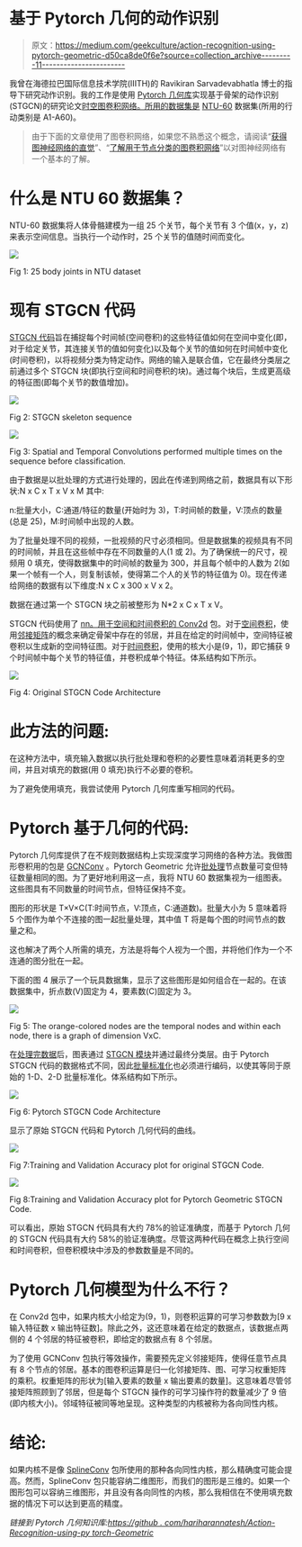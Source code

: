 # 基于 Pytorch 几何的动作识别

> 原文：<https://medium.com/geekculture/action-recognition-using-pytorch-geometric-d50ca8de0f6e?source=collection_archive---------11----------------------->

我曾在海德拉巴国际信息技术学院(IIITH)的 Ravikiran Sarvadevabhatla 博士的指导下研究动作识别。我的工作是使用 [Pytorch 几何库](https://pytorch-geometric.readthedocs.io/en/latest/index.html)实现基于骨架的动作识别 (STGCN)的研究论文[时空图卷积网络。所用的数据集是](https://arxiv.org/pdf/1801.07455.pdf) [NTU-60](https://github.com/shahroudy/NTURGB-D) 数据集(所用的行动类别是 A1-A60)。

> 由于下面的文章使用了图卷积网络，如果您不熟悉这个概念，请阅读“[获得图神经网络的直觉](/analytics-vidhya/getting-the-intuition-of-graph-neural-networks-a30a2c34280d)”、“[了解用于节点分类的图卷积网络](https://towardsdatascience.com/understanding-graph-convolutional-networks-for-node-classification-a2bfdb7aba7b)”以对图神经网络有一个基本的了解。

# **什么是 NTU 60 数据集？**

NTU-60 数据集将人体骨骼建模为一组 25 个关节，每个关节有 3 个值(x，y，z)来表示空间信息。当执行一个动作时，25 个关节的值随时间而变化。

![](img/870cd7cff6eb1a92015731cfdd23eb8d.png)

Fig 1: 25 body joints in NTU dataset

# 现有 STGCN 代码

[STGCN 代码](https://github.com/open-mmlab/mmskeleton/tree/master/deprecated/origin_stgcn_repo)旨在捕捉每个时间帧(空间卷积)的这些特征值如何在空间中变化(即，对于给定关节，其连接关节的值如何变化)以及每个关节的值如何在时间帧中变化(时间卷积)，以将视频分类为特定动作。网络的输入是联合值，它在最终分类层之前通过多个 STGCN 块(即执行空间和时间卷积的块)。通过每个块后，生成更高级的特征图(即每个关节的数值增加)。

![](img/7343f41036ce144843e5135f796681b6.png)

Fig 2: STGCN skeleton sequence

![](img/1e1628e4eccb9510ee756276508161e1.png)

Fig 3: Spatial and Temporal Convolutions performed multiple times on the sequence before classification.

由于数据是以批处理的方式进行处理的，因此在传递到网络之前，数据具有以下形状:N x C x T x V x M 其中:

n:批量大小，C:通道/特征的数量(开始时为 3)，T:时间帧的数量，V:顶点的数量(总是 25)，M:时间帧中出现的人数。

为了批量处理不同的视频，一批视频的尺寸必须相同。但是数据集的视频具有不同的时间帧，并且在这些帧中存在不同数量的人(1 或 2)。为了确保统一的尺寸，视频用 0 填充，使得数据集中的时间帧的数量为 300，并且每个帧中的人数为 2(如果一个帧有一个人，则复制该帧，使得第二个人的关节的特征值为 0)。现在传递给网络的数据有以下维度:N x C x 300 x V x 2。

数据在通过第一个 STGCN 块之前被整形为 N*2 x C x T x V。

STGCN 代码使用了 [nn。用于空间和时间卷积的 Conv2d](https://pytorch.org/docs/stable/generated/torch.nn.Conv2d.html) 包。对于[空间卷积](https://github.com/open-mmlab/mmskeleton/blob/master/deprecated/origin_stgcn_repo/net/utils/tgcn.py)，使用[邻接矩阵](https://github.com/open-mmlab/mmskeleton/blob/master/deprecated/origin_stgcn_repo/net/utils/graph.py)的概念来确定骨架中存在的邻居，并且在给定的时间帧中，空间特征被卷积以生成新的空间特征图。对于[时间卷积](https://github.com/open-mmlab/mmskeleton/blob/master/deprecated/origin_stgcn_repo/net/st_gcn.py)，使用的核大小是(9，1)，即它捕获 9 个时间帧中每个关节的特征值，并卷积成单个特征。体系结构如下所示。

![](img/924ce9d7e65b2c9960dd9b4e11f7a7c0.png)

Fig 4: Original STGCN Code Architecture

# 此方法的问题:

在这种方法中，填充输入数据以执行批处理和卷积的必要性意味着消耗更多的空间，并且对填充的数据(用 0 填充)执行不必要的卷积。

为了避免使用填充，我尝试使用 Pytorch 几何库重写相同的代码。

# Pytorch 基于几何的代码:

Pytorch 几何库提供了在不规则数据结构上实现深度学习网络的各种方法。我做图形卷积用的包是 [GCNConv](https://pytorch-geometric.readthedocs.io/en/latest/modules/nn.html#torch_geometric.nn.conv.GCNConv) 。Pytorch Geometric 允许[批处理](https://pytorch-geometric.readthedocs.io/en/latest/modules/data.html#torch_geometric.data.Batch)节点数量可变但特征数量相同的图。为了更好地利用这一点，我将 NTU 60 数据集视为一组图表。这些图具有不同数量的时间节点，但特征保持不变。

图形的形状是 T×V×C(T:时间节点，V:顶点，C:通道数)。批量大小为 5 意味着将 5 个图作为单个不连接的图一起批量处理，其中值 T 将是每个图的时间节点的数量之和。

这也解决了两个人所需的填充，方法是将每个人视为一个图，并将他们作为一个不连通的图分批在一起。

下面的图 4 展示了一个玩具数据集，显示了这些图形是如何组合在一起的。在该数据集中，折点数(V)固定为 4，要素数(C)固定为 3。

![](img/7924e1c3a70d7cb6eca7639133f620b7.png)

Fig 5: The orange-colored nodes are the temporal nodes and within each node, there is a graph of dimension VxC.

在[处理完数据](https://github.com/hariharannatesh/Action-Recognition-using-Pytorch-Geometric/blob/master/expt_6/expt_6g/Code_pytorch_geom/utils_temp/stgcn_dataset.py)后，图表通过 [STGCN 模块](https://github.com/hariharannatesh/Action-Recognition-using-Pytorch-Geometric/blob/master/expt_6/expt_6g/Code_pytorch_geom/utils_temp/gstcn.py)并通过最终分类层。由于 Pytorch STGCN 代码的数据格式不同，因此[批量标准化](https://github.com/hariharannatesh/Action-Recognition-using-Pytorch-Geometric/blob/master/expt_6/expt_6g/Code_pytorch_geom/utils_temp/pyg_batchnorm.py)也必须进行编码，以使其等同于原始的 1-D、2-D 批量标准化。体系结构如下所示。

![](img/7010a003176cebc79e4db9117789a544.png)

Fig 6: Pytorch STGCN Code Architecture

显示了原始 STGCN 代码和 Pytorch 几何代码的曲线。

![](img/cc9f783fb7871698eebbf3964a179b60.png)

Fig 7:Training and Validation Accuracy plot for original STGCN Code.

![](img/9e09be15c3abccf3c4355fda1337c267.png)

Fig 8:Training and Validation Accuracy plot for Pytorch Geometric STGCN Code.

可以看出，原始 STGCN 代码具有大约 78%的验证准确度，而基于 Pytorch 几何的 STGCN 代码具有大约 58%的验证准确度。尽管这两种代码在概念上执行空间和时间卷积，但卷积模块中涉及的参数数量是不同的。

# Pytorch 几何模型为什么不行？

在 Conv2d 包中，如果内核大小给定为(9，1)，则卷积运算的可学习参数数为[9 x 输入特征数 x 输出特征数]。除此之外，这还意味着在给定的数据点，该数据点两侧的 4 个邻居的特征被卷积，即给定的数据点有 8 个邻居。

为了使用 GCNConv 包执行等效操作，需要预先定义邻接矩阵，使得任意节点具有 8 个节点的邻居。基本的图卷积运算是归一化邻接矩阵、图、可学习权重矩阵的乘积。权重矩阵的形状为[输入要素的数量 x 输出要素的数量]。这意味着尽管邻接矩阵照顾到了邻居，但是每个 STGCN 操作的可学习操作符的数量减少了 9 倍(即内核大小)。邻域特征被同等地呈现。这种类型的内核被称为各向同性内核。

# 结论:

如果内核不是像 [SplineConv](https://pytorch-geometric.readthedocs.io/en/latest/modules/nn.html#torch_geometric.nn.conv.SplineConv) 包所使用的那种各向同性内核，那么精确度可能会提高。然而，SplineConv 包只能容纳二维图形，而我们的图形是三维的。如果一个图形包可以容纳三维图形，并且没有各向同性的内核，那么我相信在不使用填充数据的情况下可以达到更高的精度。

*链接到 Pytorch 几何知识库:*[*https://github . com/hariharannatesh/Action-Recognition-using-py torch-Geometric*](https://github.com/hariharannatesh/Action-Recognition-using-Pytorch-Geometric)